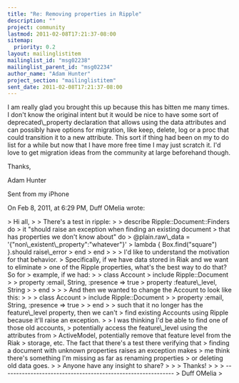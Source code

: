 ```yaml
---
title: "Re: Removing properties in Ripple"
description: ""
project: community
lastmod: 2011-02-08T17:21:37-08:00
sitemap:
  priority: 0.2
layout: mailinglistitem
mailinglist_id: "msg02238"
mailinglist_parent_id: "msg02234"
author_name: "Adam Hunter"
project_section: "mailinglistitem"
sent_date: 2011-02-08T17:21:37-08:00
---
```



I am really glad you brought this up because this has bitten me many
times. I don't know the original intent but it would be nice to have
some sort of deprecated\\_property declaration that allows using the
data attributes and can possibly have options for migration, like
keep, delete, log or a proc that could transition it to a new
attribute. This sort if thing had been on my to do list for a while
but now that I have more free time I may just scratch it. I'd love to
get migration ideas from the community at large beforehand though.

Thanks,

Adam Hunter

Sent from my iPhone

On Feb 8, 2011, at 6:29 PM, Duff OMelia  wrote:

&gt; Hi all,
&gt; 
&gt; There's a test in ripple:
&gt; 
&gt; describe Ripple::Document::Finders do
&gt; it "should raise an exception when finding an existing document
&gt; that has properties we don't know about" do
&gt; @plain.raw\\_data = '{"non\\_existent\\_property":"whatever"}'
&gt; lambda { Box.find("square") }.should raise\\_error
&gt; end
&gt; end
&gt; 
&gt; 
&gt; I'd like to understand the motivation for that behavior.
&gt; Specifically, if we have data stored in Riak and we want to eliminate
&gt; one of the Ripple properties, what's the best way to do that? So for
&gt; example, if we had:
&gt; 
&gt; class Account
&gt; include Ripple::Document
&gt; 
&gt; property :email, String, :presence =&gt; true
&gt; property :feature\\_level, String
&gt; 
&gt; end
&gt; 
&gt; 
&gt; And then we wanted to change the Account to look like this:
&gt; 
&gt; 
&gt; class Account
&gt; include Ripple::Document
&gt; 
&gt; property :email, String, :presence =&gt; true
&gt; 
&gt; end
&gt; 
&gt; such that it no longer has the feature\\_level property, then we can't
&gt; find existing Accounts using Ripple because it'll raise an exception.
&gt; 
&gt; I was thinking I'd be able to find one of those old accounts,
&gt; potentially access the feature\\_level using the attributes from
&gt; ActiveModel, potentially remove that feature level from the Riak
&gt; storage, etc. The fact that there's a test there verifying that
&gt; finding a document with unknown properties raises an exception makes
&gt; me think there's something I'm missing as far as renaming properties
&gt; or deleting old data goes.
&gt; 
&gt; Anyone have any insight to share?
&gt; 
&gt; 
&gt; Thanks!
&gt; 
&gt; 
&gt; ------------------------------------------------------------
&gt; Duff OMelia
&gt; 
